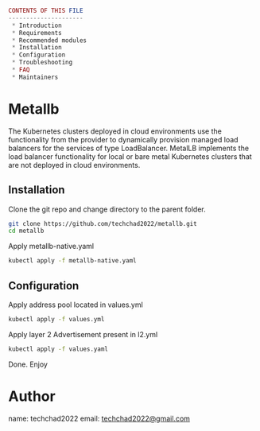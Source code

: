 ```php
CONTENTS OF THIS FILE
---------------------
 * Introduction
 * Requirements
 * Recommended modules
 * Installation
 * Configuration
 * Troubleshooting
 * FAQ
 * Maintainers
```
# Metallb
The Kubernetes clusters deployed in cloud environments use the functionality from the provider to dynamically provision managed load balancers for the services of type LoadBalancer. MetalLB implements the load balancer functionality for local or bare metal Kubernetes clusters that are not deployed in cloud environments.

## Installation
Clone the git repo and change directory to the parent folder.
```bash
git clone https://github.com/techchad2022/metallb.git
cd metallb
```
Apply metallb-native.yaml
```bash
kubectl apply -f metallb-native.yaml
```



## Configuration
Apply address pool located in values.yml
```bash
kubectl apply -f values.yml
```
Apply layer 2 Advertisement present in l2.yml
```bash
kubectl apply -f values.yaml
```
Done. Enjoy
# Author
name: techchad2022
email: techchad2022@gmail.com
